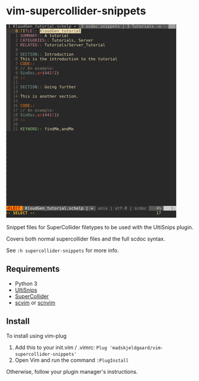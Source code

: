 # vim-supercollider-snippets
![snippets in action](snippets.gif)

Snippet files for SuperCollider filetypes to be used with the UltiSnips plugin.

Covers both normal supercollider files and the full scdoc syntax. 

See `:h supercollider-snippets` for more info.

## Requirements
* Python 3
* [UltiSnips](https://github.com/SirVer/ultisnips)
* [SuperCollider](https://github.com/supercollider/supercollider)
* [scvim](https://github.com/supercollider/scvim) or [scnvim](github.com/davidgranstrom/scnvim)

## Install
To install using vim-plug
1. Add this to your init.vim / .vimrc:
`Plug 'madskjeldgaard/vim-supercollider-snippets'`
2. Open Vim and run the command `:PlugInstall`


Otherwise, follow your plugin manager's instructions.
